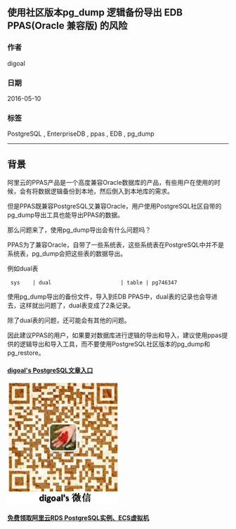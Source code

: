 ## 使用社区版本pg_dump 逻辑备份导出 EDB PPAS(Oracle 兼容版) 的风险  
                                                                                                                                                                                     
### 作者                                                                                                                                                                                     
digoal                                                                                                                                                                                     
                                                                                                                                                                                     
### 日期                                                                                                                                                                                     
2016-05-10                                                                                                                                                                              
                                                                                                                                                                                     
### 标签                                                                                                                                                                                     
PostgreSQL , EnterpriseDB , ppas , EDB , pg_dump    
                                                                                                                                                                                     
----                                                                                                                                                                                     
                                                                                                                                                                                     
## 背景                                                                         
阿里云的PPAS产品是一个高度兼容Oracle数据库的产品，有些用户在使用的时候，会有将数据逻辑备份到本地，然后倒入到本地库的需求。    
  
但是PPAS既兼容PostgreSQL又兼容Oracle，用户使用PostgreSQL社区自带的pg_dump导出工具也能导出PPAS的数据。    
  
那么问题来了，使用pg_dump导出会有什么问题吗？    
  
PPAS为了兼容Oracle，自带了一些系统表，这些系统表在PostgreSQL中并不是系统表，pg_dump会把这些表的数据导出。    
  
例如dual表    
  
  
```  
 sys    | dual                      | table | pg746347  
```  
  
使用pg_dump导出的备份文件，导入到EDB PPAS中，dual表的记录也会导进去，这样就出问题了，dual表变成了2条记录。    
  
除了dual表的问题，还可能会有其他的问题。    
  
因此建议PPAS的用户，如果要对数据库进行逻辑的导出和导入，建议使用ppas提供的逻辑导出和导入工具，而不要使用PostgreSQL社区版本的pg_dump和pg_restore。    
  
  
  
  
  
  
  
  
  
  
  
  
  
  
  
  
  
#### [digoal's PostgreSQL文章入口](https://github.com/digoal/blog/blob/master/README.md "22709685feb7cab07d30f30387f0a9ae")
  
  
![digoal's weixin](../pic/digoal_weixin.jpg "f7ad92eeba24523fd47a6e1a0e691b59")
  
  
  
  
  
  
  
  
#### [免费领取阿里云RDS PostgreSQL实例、ECS虚拟机](https://www.aliyun.com/database/postgresqlactivity "57258f76c37864c6e6d23383d05714ea")
  
